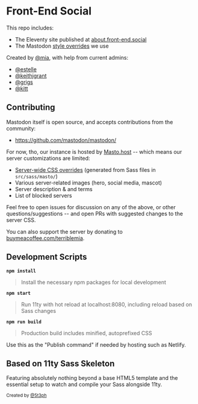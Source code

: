 # Front-End Social

This repo includes:

- The Eleventy site published at [about.front-end.social](https://about.front-end.social/)
- The Mastodon [style overrides](https://about.front-end.social/css/override.css) we use

Created by [@mia](https://front-end.social/@mia),
with help from current admins:

- [@estelle](https://front-end.social/@estelle)
- [@keithjgrant](https://front-end.social/@keithjgrant)
- [@grigs](https://front-end.social/@grigs)
- [@kitt](https://front-end.social/@kitt)

## Contributing

Mastodon itself is open source,
and accepts contributions from the community:

- https://github.com/mastodon/mastodon/

For now, tho,
our instance is hosted by [Masto.host](https://masto.host/) --
which means our server customizations
are limited:

- [Server-wide CSS overrides](https://about.front-end.social/css/override.css)
  (generated from Sass files in `src/sass/masto/`)
- Various server-related images
  (hero, social media, mascot)
- Server description & and terms
- List of blocked servers

Feel free to open issues for discussion
on any of the above,
or other questions/suggestions --
and open PRs with
suggested changes to the server CSS.

You can also
support the server
by donating to
[buymeacoffee.com/terriblemia](https://buymeacoffee.com/terriblemia).

## Development Scripts

**`npm install`**

> Install the necessary npm packages for local development

**`npm start`**

> Run 11ty with hot reload at localhost:8080, including reload based on Sass changes

**`npm run build`**

> Production build includes minified, autoprefixed CSS

Use this as the "Publish command" if needed by hosting such as Netlify.

## Based on 11ty Sass Skeleton

Featuring absolutely nothing beyond a base HTML5 template
and the essential setup to watch and compile your Sass alongside 11ty.

<small>Created by [@5t3ph](https://twitter.com/5t3ph)</small>
